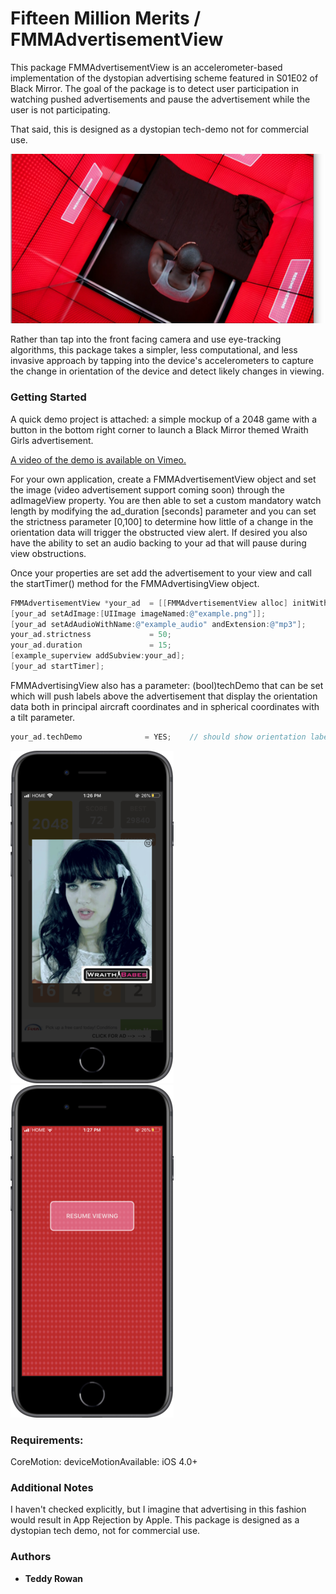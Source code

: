 # Fifteen Million Merits / FMMAdvertisementView

This package FMMAdvertisementView is an accelerometer-based implementation of the dystopian advertising scheme featured in S01E02 of Black Mirror. The goal of the package is to detect user participation in watching pushed advertisements and pause the advertisement while the user is not participating.

That said, this is designed as a dystopian tech-demo not for commercial use. 

![alt text](./resources/screens/obstructed-view-1.png "Title")

Rather than tap into the front facing camera and use eye-tracking algorithms, this package takes a simpler, less computational, and less invasive approach by tapping into the device's accelerometers to capture the change in orientation of the device and detect likely changes in viewing. 


### Getting Started

A quick demo project is attached: a simple mockup of a 2048 game with a button in the bottom right corner to launch a Black Mirror themed Wraith Girls advertisement. 

[A video of the demo is available on Vimeo.](https://vimeo.com/440092448/d45417e215)

For your own application, create a FMMAdvertisementView object and set the image (video advertisement support coming soon) through the adImageView property. You are then able to set a custom mandatory watch length by modifying the ad_duration [seconds] parameter and you can set the strictness parameter [0,100] to determine how little of a change in the orientation data will trigger the obstructed view alert. If desired you also have the ability to set an audio backing to your ad that will pause during view obstructions. 

Once your properties are set add the advertisement to your view and call the startTimer() method for the FMMAdvertisingView object. 

```objective-c
FMMAdvertisementView *your_ad  = [[FMMAdvertisementView alloc] initWithFrame:example_superview.frame];
[your_ad setAdImage:[UIImage imageNamed:@"example.png"]];              // load the image for your ad
[your_ad setAdAudioWithName:@"example_audio" andExtension:@"mp3"];     // audio backing for your ad
your_ad.strictness             = 50;                                   // the default setting [0,100]
your_ad.duration               = 15;                                   // seconds
[example_superview addSubview:your_ad];
[your_ad startTimer];                                                  // begin watch countdown
```

FMMAdvertisingView also has a parameter: (bool)techDemo that can be set which will push labels above the advertisement that display the orientation data both in principal aircraft coordinates and in spherical coordinates with a tilt parameter.

```objective-c
your_ad.techDemo              = YES;	// should show orientation labels
```

![Ad Demo](./resources/app-screens/ad_demo.PNG "Ad Demo")  ![Obstructed Demo](./resources/app-screens/obstructed_demo.PNG "Obstructed Demo")


### Requirements:

CoreMotion: deviceMotionAvailable: iOS 4.0+


### Additional Notes

I haven't checked explicitly, but I imagine that advertising in this fashion would result in App Rejection by Apple. This package is designed as a dystopian tech demo, not for commercial use. 

### Authors

* **Teddy Rowan**
